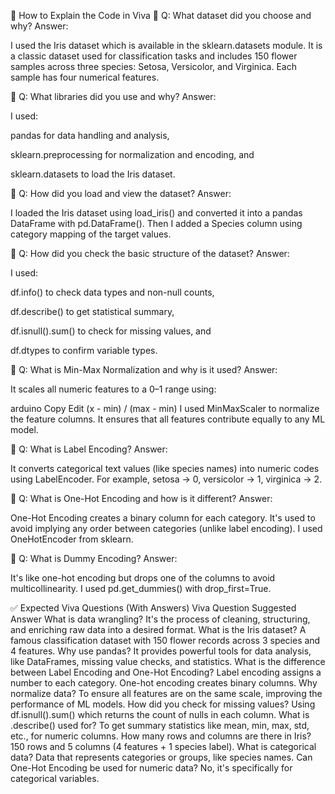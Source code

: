 🧠 How to Explain the Code in Viva
🔹 Q: What dataset did you choose and why?
Answer:

I used the Iris dataset which is available in the sklearn.datasets module. It is a classic dataset used for classification tasks and includes 150 flower samples across three species: Setosa, Versicolor, and Virginica. Each sample has four numerical features.

🔹 Q: What libraries did you use and why?
Answer:

I used:

pandas for data handling and analysis,

sklearn.preprocessing for normalization and encoding, and

sklearn.datasets to load the Iris dataset.

🔹 Q: How did you load and view the dataset?
Answer:

I loaded the Iris dataset using load_iris() and converted it into a pandas DataFrame with pd.DataFrame(). Then I added a Species column using category mapping of the target values.

🔹 Q: How did you check the basic structure of the dataset?
Answer:

I used:

df.info() to check data types and non-null counts,

df.describe() to get statistical summary,

df.isnull().sum() to check for missing values, and

df.dtypes to confirm variable types.

🔹 Q: What is Min-Max Normalization and why is it used?
Answer:

It scales all numeric features to a 0–1 range using:

arduino
Copy
Edit
(x - min) / (max - min)
I used MinMaxScaler to normalize the feature columns. It ensures that all features contribute equally to any ML model.

🔹 Q: What is Label Encoding?
Answer:

It converts categorical text values (like species names) into numeric codes using LabelEncoder. For example, setosa → 0, versicolor → 1, virginica → 2.

🔹 Q: What is One-Hot Encoding and how is it different?
Answer:

One-Hot Encoding creates a binary column for each category. It's used to avoid implying any order between categories (unlike label encoding). I used OneHotEncoder from sklearn.

🔹 Q: What is Dummy Encoding?
Answer:

It's like one-hot encoding but drops one of the columns to avoid multicollinearity. I used pd.get_dummies() with drop_first=True.

✅ Expected Viva Questions (With Answers)
Viva Question	Suggested Answer
What is data wrangling?	It's the process of cleaning, structuring, and enriching raw data into a desired format.
What is the Iris dataset?	A famous classification dataset with 150 flower records across 3 species and 4 features.
Why use pandas?	It provides powerful tools for data analysis, like DataFrames, missing value checks, and statistics.
What is the difference between Label Encoding and One-Hot Encoding?	Label encoding assigns a number to each category. One-hot encoding creates binary columns.
Why normalize data?	To ensure all features are on the same scale, improving the performance of ML models.
How did you check for missing values?	Using df.isnull().sum() which returns the count of nulls in each column.
What is .describe() used for?	To get summary statistics like mean, min, max, std, etc., for numeric columns.
How many rows and columns are there in Iris?	150 rows and 5 columns (4 features + 1 species label).
What is categorical data?	Data that represents categories or groups, like species names.
Can One-Hot Encoding be used for numeric data?	No, it's specifically for categorical variables.

